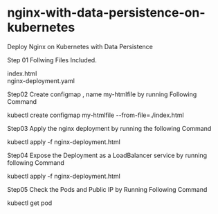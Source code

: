 # nginx-with-data-persistence-on-kubernetes
Deploy Nginx on Kubernetes with Data Persistence 

Step 01
Follwing Files Included.

index.html  
nginx-deployment.yaml 

Step02
Create configmap , name my-htmlfile by running Following Command

kubectl create configmap my-htmlfile --from-file=./index.html

Step03
Apply the nginx deployment by running the following Command

kubectl apply -f nginx-deployment.html

Step04
Expose the Deployment as a LoadBalancer service by running following Command

kubectl apply -f nginx-deployment.html

Step05
Check the Pods and Public IP by Running Following Command

kubectl get pod

